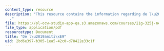 ```yaml
---
content_type: resource
description: "This resource contains the information regarding de l\u2019amiti\xE9\
  ."
file: https://ol-ocw-studio-app-qa.s3.amazonaws.com/courses/21g-325j-new-culture-of-gender-queer-france-fall-2011/2bd6e397b3051ea542c0d78422e33c1f_MIT21G_325JF11_Montaigne.pdf
file_type: application/pdf
resourcetype: Document
title: "De l\u2019amiti\xE9"
uid: 2bd6e397-b305-1ea5-42c0-d78422e33c1f
---
```

